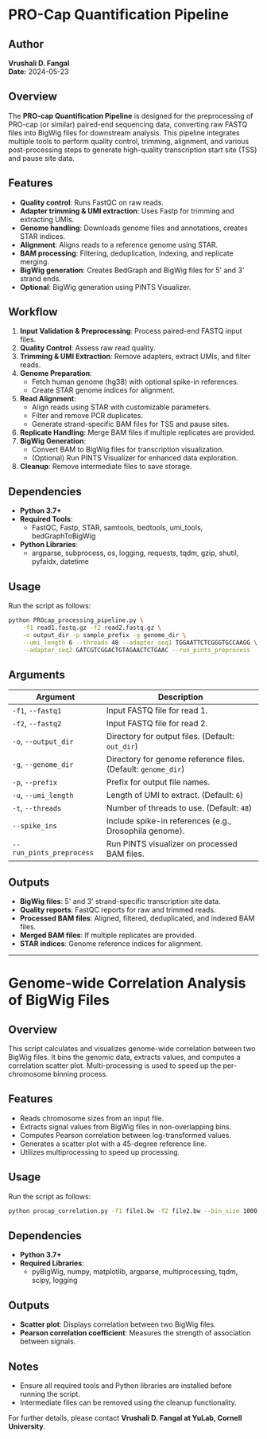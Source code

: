 # PRO-Cap Quantification Pipeline

## Author
**Vrushali D. Fangal**  
**Date:** 2024-05-23  

## Overview
The **PRO-cap Quantification Pipeline** is designed for the preprocessing of PRO-cap (or similar) paired-end sequencing data, converting raw FASTQ files into BigWig files for downstream analysis. This pipeline integrates multiple tools to perform quality control, trimming, alignment, and various post-processing steps to generate high-quality transcription start site (TSS) and pause site data.

## Features
- **Quality control**: Runs FastQC on raw reads.
- **Adapter trimming & UMI extraction**: Uses Fastp for trimming and extracting UMIs.
- **Genome handling**: Downloads genome files and annotations, creates STAR indices.
- **Alignment**: Aligns reads to a reference genome using STAR.
- **BAM processing**: Filtering, deduplication, indexing, and replicate merging.
- **BigWig generation**: Creates BedGraph and BigWig files for 5' and 3' strand ends.
- **Optional**: BigWig generation using PINTS Visualizer.

## Workflow
1. **Input Validation & Preprocessing**: Process paired-end FASTQ input files.
2. **Quality Control**: Assess raw read quality.
3. **Trimming & UMI Extraction**: Remove adapters, extract UMIs, and filter reads.
4. **Genome Preparation**:
   - Fetch human genome (hg38) with optional spike-in references.
   - Create STAR genome indices for alignment.
5. **Read Alignment**:
   - Align reads using STAR with customizable parameters.
   - Filter and remove PCR duplicates.
   - Generate strand-specific BAM files for TSS and pause sites.
6. **Replicate Handling**: Merge BAM files if multiple replicates are provided.
7. **BigWig Generation**:
   - Convert BAM to BigWig files for transcription visualization.
   - (Optional) Run PINTS Visualizer for enhanced data exploration.
8. **Cleanup**: Remove intermediate files to save storage.

## Dependencies
- **Python 3.7+**
- **Required Tools**:
  - FastQC, Fastp, STAR, samtools, bedtools, umi_tools, bedGraphToBigWig
- **Python Libraries**:
  - argparse, subprocess, os, logging, requests, tqdm, gzip, shutil, pyfaidx, datetime

## Usage
Run the script as follows:
```sh
python PROcap_processing_pipeline.py \
    -f1 read1.fastq.gz -f2 read2.fastq.gz \
    -o output_dir -p sample_prefix -g genome_dir \
    --umi_length 6 --threads 48 --adapter_seq1 TGGAATTCTCGGGTGCCAAGG \
    --adapter_seq2 GATCGTCGGACTGTAGAACTCTGAAC --run_pints_preprocess
```

## Arguments
| Argument | Description |
|----------|-------------|
| `-f1`, `--fastq1` | Input FASTQ file for read 1. |
| `-f2`, `--fastq2` | Input FASTQ file for read 2. |
| `-o`, `--output_dir` | Directory for output files. (Default: `out_dir`) |
| `-g`, `--genome_dir` | Directory for genome reference files. (Default: `genome_dir`) |
| `-p`, `--prefix` | Prefix for output file names. |
| `-u`, `--umi_length` | Length of UMI to extract. (Default: `6`) |
| `-t`, `--threads` | Number of threads to use. (Default: `48`) |
| `--spike_ins` | Include spike-in references (e.g., Drosophila genome). |
| `--run_pints_preprocess` | Run PINTS visualizer on processed BAM files. |

## Outputs
- **BigWig files**: 5' and 3' strand-specific transcription site data.
- **Quality reports**: FastQC reports for raw and trimmed reads.
- **Processed BAM files**: Aligned, filtered, deduplicated, and indexed BAM files.
- **Merged BAM files**: If multiple replicates are provided.
- **STAR indices**: Genome reference indices for alignment.

---

# Genome-wide Correlation Analysis of BigWig Files

## Overview
This script calculates and visualizes genome-wide correlation between two BigWig files. It bins the genomic data, extracts values, and computes a correlation scatter plot. Multi-processing is used to speed up the per-chromosome binning process.

## Features
- Reads chromosome sizes from an input file.
- Extracts signal values from BigWig files in non-overlapping bins.
- Computes Pearson correlation between log-transformed values.
- Generates a scatter plot with a 45-degree reference line.
- Utilizes multiprocessing to speed up processing.

## Usage
Run the script as follows:
```sh
python procap_correlation.py -f1 file1.bw -f2 file2.bw --bin_size 1000 --chrom_sizes_file chrom.sizes
```

## Dependencies
- **Python 3.7+**
- **Required Libraries**:
  - pyBigWig, numpy, matplotlib, argparse, multiprocessing, tqdm, scipy, logging

## Outputs
- **Scatter plot**: Displays correlation between two BigWig files.
- **Pearson correlation coefficient**: Measures the strength of association between signals.


## Notes
- Ensure all required tools and Python libraries are installed before running the script.
- Intermediate files can be removed using the cleanup functionality.

For further details, please contact **Vrushali D. Fangal at YuLab, Cornell University**.

